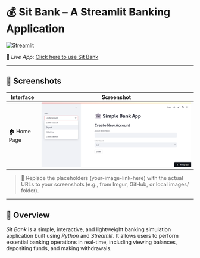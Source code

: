 # 💰 Sit Bank – A Streamlit Banking Application

[![Streamlit](https://img.shields.io/badge/Made%20with-Streamlit-orange?logo=streamlit)](https://streamlit.io)

🔗 *Live App*: [Click here to use Sit Bank](https://devansh.streamlit.app/)

---

## 📸 Screenshots

| Interface           | Screenshot |
|---------------------|------------|
| 🏠 Home Page         | ![Home Page](https://github.com/Xtrmcoder/Sit_Bank/blob/a7289ea176d4e9b79cec91bf682afc4536e7b6bf/Sit%20Bank%20Interface.png) |

> 📌 Replace the placeholders (your-image-link-here) with the actual URLs to your screenshots (e.g., from Imgur, GitHub, or local images/ folder).

---
## 📌 Overview

*Sit Bank* is a simple, interactive, and lightweight banking simulation application built using *Python* and *Streamlit*. It allows users to perform essential banking operations in real-time, including viewing balances, depositing funds, and making withdrawals.
